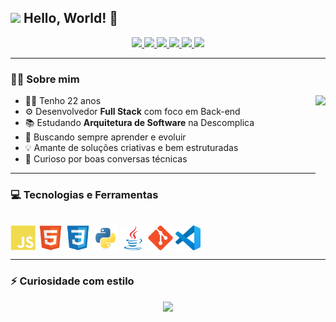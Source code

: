 ## <img src="https://media.giphy.com/media/hvRJCLFzcasrR4ia7z/giphy.gif" width="30px"> Hello, World! 👋

<div align="center"> 
  <a href="https://www.instagram.com/guuiidias_/" target="_blank">
    <img src="https://img.shields.io/badge/-Instagram-5d52cb?style=for-the-badge&logo=instagram&logoColor=white">
  </a>
  <a href="https://discord.com/users/guizao#3565" target="_blank">
    <img src="https://img.shields.io/badge/Discord-7289DA?style=for-the-badge&logo=discord&logoColor=white">
  </a> 
  <a href="mailto:guilhermexxzz54@gmail.com" target="_blank">
    <img src="https://img.shields.io/badge/-Gmail-d00000?style=for-the-badge&logo=gmail&logoColor=white">
  </a>
  <a href="https://www.linkedin.com/in/guilherme-dias-0ba202230/" target="_blank">
    <img src="https://img.shields.io/badge/-LinkedIn-%230077B5?style=for-the-badge&logo=linkedin&logoColor=white">
  </a>
  <a href="https://github.com/guuiidias" target="_blank">
    <img src="https://img.shields.io/badge/-GitHub-333333?style=for-the-badge&logo=github&logoColor=white">
  </a>
  <a href="https://portifolioguilherme1.netlify.app/" target="_blank">
    <img src="https://img.shields.io/badge/-Portf%C3%B3lio-0db760?style=for-the-badge&logo=netlify&logoColor=white">
  </a>
</div>

---

### 🧑‍💻 Sobre mim

<img align="right" height="170" src="https://media.giphy.com/media/qgQUggAC3Pfv687qPC/giphy.gif">

- 👨‍🎓 Tenho 22 anos  
- ⚙️ Desenvolvedor **Full Stack** com foco em Back-end  
- 📚 Estudando **Arquitetura de Software** na Descomplica  
- 🚀 Buscando sempre aprender e evoluir  
- 💡 Amante de soluções criativas e bem estruturadas  
- 💬 Curioso por boas conversas técnicas  

---

### 💻 Tecnologias e Ferramentas

<div style="display: inline_block"><br>
  <img align="center" alt="JavaScript" height="40" width="40" src="https://raw.githubusercontent.com/devicons/devicon/master/icons/javascript/javascript-plain.svg">
  <img align="center" alt="HTML5" height="40" width="40" src="https://raw.githubusercontent.com/devicons/devicon/master/icons/html5/html5-original.svg">
  <img align="center" alt="CSS3" height="40" width="40" src="https://raw.githubusercontent.com/devicons/devicon/master/icons/css3/css3-original.svg">
  <img align="center" alt="Python" height="40" width="40" src="https://raw.githubusercontent.com/devicons/devicon/master/icons/python/python-original.svg">
  <img align="center" alt="Java" height="40" width="40" src="https://raw.githubusercontent.com/devicons/devicon/master/icons/java/java-original.svg">
  <img align="center" alt="Git" height="40" width="40" src="https://raw.githubusercontent.com/devicons/devicon/master/icons/git/git-original.svg">
  <img align="center" alt="VSCode" height="40" width="40" src="https://raw.githubusercontent.com/devicons/devicon/master/icons/vscode/vscode-original.svg">
</div>

---

### ⚡ Curiosidade com estilo

<div align="center">
  <img src="https://readme-typing-svg.herokuapp.com?font=Fira+Code&size=22&pause=1000&color=00FFAA&center=true&vCenter=true&width=400&lines=Desenvolvedor+Full+Stack" />
</div>
